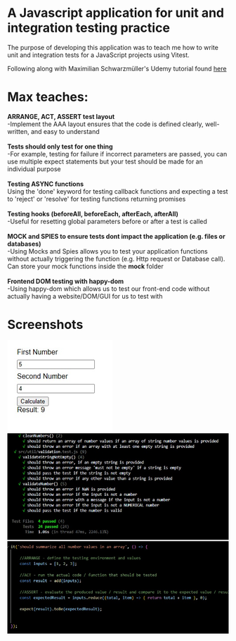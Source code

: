 # A Javascript application for unit and integration testing practice

The purpose of developing this application was to teach me how to write unit and integration tests for a JavaScript projects using Vitest.

Following along with Maximilian Schwarzmüller's Udemy tutorial found [here](https://www.udemy.com/course/javascript-unit-testing-the-practical-guide/)

# Max teaches:

**ARRANGE, ACT, ASSERT test layout**<br>
-Implement the AAA layout ensures that the code is defined clearly, well-written, and easy to understand<br><br>
**Tests should only test for one thing**<br>
-For example, testing for failure if incorrect parameters are passed, you can use multiple expect statements but your test should be made for an individual purpose<br><br>
**Testing ASYNC functions**<br>
Using the 'done' keyword for testing callback functions and expecting a test to 'reject' or 'resolve' for testing functions returning promises<br><br>
**Testing hooks (beforeAll, beforeEach, afterEach, afterAll)**<br>
-Useful for resetting global parameters before or after a test is called<br><br>
**MOCK and SPIES to ensure tests dont impact the application (e.g. files or databases)**<br>
-Using Mocks and Spies allows you to test your application functions without actually triggering the function (e.g. Http request or Database call). Can store your mock functions inside the __mock__ folder<br><br>
**Frontend DOM testing with happy-dom**<br>
-Using happy-dom which allows us to test our front-end code without actually having a website/DOM/GUI for us to test with

# Screenshots 

![alt text](https://github.com/dmackeyward/testing-course/blob/development/screenshots/1.jpg?raw=true)
![alt text](https://github.com/dmackeyward/testing-course/blob/development/screenshots/2.jpg?raw=true)
![alt text](https://github.com/dmackeyward/testing-course/blob/development/screenshots/3.jpg?raw=true)


